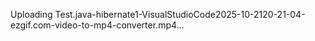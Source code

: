


Uploading Test.java-hibernate1-VisualStudioCode2025-10-2120-21-04-ezgif.com-video-to-mp4-converter.mp4…




